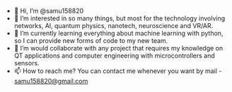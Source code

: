 - 👋 Hi, I’m @samu158820
- 👀 I’m interested in so many things, but most for the technology involving networks, AI, quantum physics, nanotech, neuroscience and VR/AR.
- 🌱 I’m currently learning everything about machine learning with python, so I can provide new forms of code to my new team.
- 💞️ I’m would collaborate with any project that requires my knowledge on QT applications and computer engineering with microcontrollers and sensors.
- 📫 How to reach me? You can contact me whenever you want by mail - samu158820@gmail.com

<!---
samu158820/samu158820 is a ✨ special ✨ repository because its `README.md` (this file) appears on your GitHub profile.
You can click the Preview link to take a look at your changes.
--->
